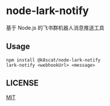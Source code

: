 # node-lark-notify

基于 Node.js 的飞书群机器人消息推送工具

## Usage

```shell
npm install @k8scat/node-lark-notify
lark-notify <webhookUrl> <message>
```

## LICENSE

[MIT](./LICENSE)

